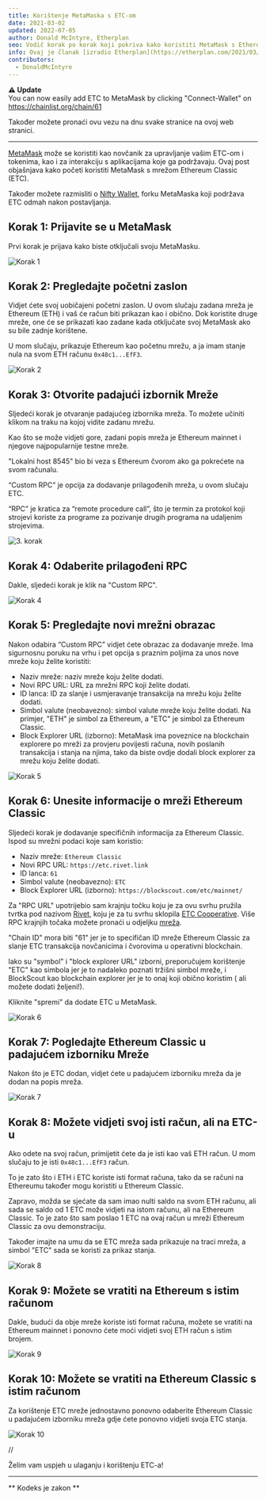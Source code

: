 ```yaml
---
title: Korištenje MetaMaska s ETC-om
date: 2021-03-02
updated: 2022-07-05
author: Donald McIntyre, Etherplan
seo: Vodič korak po korak koji pokriva kako koristiti MetaMask s Ethereum Classicom za slanje ETC-a i interakciju s decentraliziranim aplikacijama.
info: Ovaj je članak [izradio Etherplan](https://etherplan.com/2021/03/02/how-to-connect-metamask-to-ethereum-classic/15512/). Za više Ethereum Classic vodiča, teorije i koncepata kriptovalute, pogledajte [etherplan.com](https://etherplan.com).
contributors:
  - DonaldMcIntyre
---
```


**⚠️ Update**  
You can now easily add ETC to MetaMask by clicking "Connect-Wallet" on https://chainlist.org/chain/61

Također možete pronaći ovu vezu na dnu svake stranice na ovoj web stranici.

---

[MetaMask](https://metamask.io) može se koristiti kao novčanik za upravljanje vašim ETC-om i tokenima, kao i za interakciju s aplikacijama koje ga podržavaju. Ovaj post objašnjava kako početi koristiti MetaMask s mrežom Ethereum Classic (ETC).

Također možete razmisliti o [Nifty Wallet](https://chrome.google.com/webstore/detail/nifty-wallet/jbdaocneiiinmjbjlgalhcelgbejmnid?ucbcb=1), forku MetaMaska koji podržava ETC odmah nakon postavljanja.

## Korak 1: Prijavite se u MetaMask

Prvi korak je prijava kako biste otključali svoju MetaMasku.

![Korak 1](./01.png)

## Korak 2: Pregledajte početni zaslon

Vidjet ćete svoj uobičajeni početni zaslon. U ovom slučaju zadana mreža je Ethereum (ETH) i vaš će račun biti prikazan kao i obično. Dok koristite druge mreže, one će se prikazati kao zadane kada otključate svoj MetaMask ako su bile zadnje korištene.

U mom slučaju, prikazuje Ethereum kao početnu mrežu, a ja imam stanje nula na svom ETH računu `0x48c1...EfF3`.

![Korak 2](./02.png)

## Korak 3: Otvorite padajući izbornik Mreže

Sljedeći korak je otvaranje padajućeg izbornika mreža. To možete učiniti klikom na traku na kojoj vidite zadanu mrežu.

Kao što se može vidjeti gore, zadani popis mreža je Ethereum mainnet i njegove najpopularnije testne mreže.

"Lokalni host 8545" bio bi veza s Ethereum čvorom ako ga pokrećete na svom računalu.

“Custom RPC” je opcija za dodavanje prilagođenih mreža, u ovom slučaju ETC.

“RPC” je kratica za “remote procedure call”, što je termin za protokol koji strojevi koriste za programe za pozivanje drugih programa na udaljenim strojevima.

![3. korak](./03.png)

## Korak 4: Odaberite prilagođeni RPC

Dakle, sljedeći korak je klik na "Custom RPC".

![Korak 4](./04.png)

## Korak 5: Pregledajte novi mrežni obrazac

Nakon odabira “Custom RPC” vidjet ćete obrazac za dodavanje mreže. Ima sigurnosnu poruku na vrhu i pet opcija s praznim poljima za unos nove mreže koju želite koristiti:

- Naziv mreže: naziv mreže koju želite dodati.
- Novi RPC URL: URL za mrežni RPC koji želite dodati.
- ID lanca: ID za slanje i usmjeravanje transakcija na mrežu koju želite dodati.
- Simbol valute (neobavezno): simbol valute mreže koju želite dodati. Na primjer, "ETH" je simbol za Ethereum, a "ETC" je simbol za Ethereum Classic.
- Block Explorer URL (izborno): MetaMask ima poveznice na blockchain explorere po mreži za provjeru povijesti računa, novih poslanih transakcija i stanja na njima, tako da biste ovdje dodali block explorer za mrežu koju želite dodati.

![Korak 5](./05.png)

## Korak 6: Unesite informacije o mreži Ethereum Classic

Sljedeći korak je dodavanje specifičnih informacija za Ethereum Classic. Ispod su mrežni podaci koje sam koristio:

- Naziv mreže: `Ethereum Classic`
- Novi RPC URL: `https://etc.rivet.link`
- ID lanca: `61`
- Simbol valute (neobavezno): `ETC`
- Block Explorer URL (izborno): `https://blockscout.com/etc/mainnet/`

Za "RPC URL" upotrijebio sam krajnju točku koju je za ovu svrhu pružila tvrtka pod nazivom [Rivet](https://rivet.link/), koju je za tu svrhu sklopila [ETC Cooperative](https://etccooperative.org). Više RPC krajnjih točaka možete pronaći u odjeljku [mreža](/network/endpoints).

"Chain ID" mora biti "61" jer je to specifičan ID mreže Ethereum Classic za slanje ETC transakcija novčanicima i čvorovima u operativni blockchain.

Iako su "symbol" i "block explorer URL" izborni, preporučujem korištenje "ETC" kao simbola jer je to nadaleko poznati tržišni simbol mreže, i BlockScout kao blockchain explorer jer je to onaj koji obično koristim ( ali možete dodati željeni!).

Kliknite "spremi" da dodate ETC u MetaMask.

![Korak 6](./06-rivet.png)

## Korak 7: Pogledajte Ethereum Classic u padajućem izborniku Mreže

Nakon što je ETC dodan, vidjet ćete u padajućem izborniku mreža da je dodan na popis mreža.

![Korak 7](./07.png)

## Korak 8: Možete vidjeti svoj isti račun, ali na ETC-u

Ako odete na svoj račun, primijetit ćete da je isti kao vaš ETH račun. U mom slučaju to je isti `0x48c1...EfF3` račun.

To je zato što i ETH i ETC koriste isti format računa, tako da se računi na Ethereumu također mogu koristiti u Ethereum Classic.

Zapravo, možda se sjećate da sam imao nulti saldo na svom ETH računu, ali sada se saldo od 1 ETC može vidjeti na istom računu, ali na Ethereum Classic. To je zato što sam poslao 1 ETC na ovaj račun u mreži Ethereum Classic za ovu demonstraciju.

Također imajte na umu da se ETC mreža sada prikazuje na traci mreža, a simbol "ETC" sada se koristi za prikaz stanja.

![Korak 8](./08.png)

## Korak 9: Možete se vratiti na Ethereum s istim računom

Dakle, budući da obje mreže koriste isti format računa, možete se vratiti na Ethereum mainnet i ponovno ćete moći vidjeti svoj ETH račun s istim brojem.

![Korak 9](./09.png)

## Korak 10: Možete se vratiti na Ethereum Classic s istim računom

Za korištenje ETC mreže jednostavno ponovno odaberite Ethereum Classic u padajućem izborniku mreža gdje ćete ponovno vidjeti svoja ETC stanja.

![Korak 10](./10.png)

//

Želim vam uspjeh u ulaganju i korištenju ETC-a!

---

** Kodeks je zakon **

